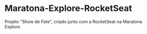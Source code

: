# Maratona-Explore-RocketSeat
Projeto "Show de Fate", criado junto com a RocketSeat na Maratona Explore.
